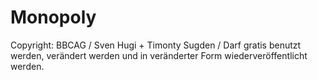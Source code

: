# Monopoly

Copyright: BBCAG / Sven Hugi + Timonty Sugden / Darf gratis benutzt werden, verändert werden und in veränderter Form wiederveröffentlicht werden.